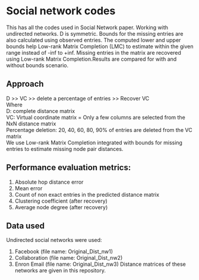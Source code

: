 # Social network codes

This has all the codes used in Social Network paper.
Working with undirected networks. D is symmetric.
Bounds for the missing entries are also calculated using observed entries.
The computed lower and upper bounds help Low-rank Matrix Completion (LMC) to estimate within the given range instead of -inf to +inf.
Missing entries in the matrix are recovered using Low-rank Matrix Completion.Results are compared for with and without bounds scenario.


## Approach
D >> VC >> delete a percentage of entries >> Recover VC     
Where     
D: complete distance matrix    
VC: Virtual coordinate matrix = Only a few columns are selected from the NxN distance matrix    
Percentage deletion: 20, 40, 60, 80, 90% of entries are deleted from the VC matrix    
We use Low-rank Matrix Completion integrated with bounds for missing entries to estimate missing node pair distances.    


## Performance evaluation metrics:
1. Absolute hop distance error
2. Mean error
3. Count of non exact entries in the predicted distance matrix
4. Clustering coefficient (after recovery)
5. Average node degree (after recovery)


## Data used
Undirected social networks were used:    
1. Facebook (file name: Original_Dist_nw1)
2. Collaboration (file name: Original_Dist_nw2)
3. Enron Email (file name: Original_Dist_nw3)
Distance matrices of these networks are given in this repository.
